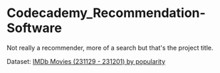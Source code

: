 # Codecademy_Recommendation-Software

Not really a recommender, more of a search but that's the project title.

Dataset: [IMDb Movies (231129 - 231201) by popularity](https://www.kaggle.com/datasets/elvinrustam/imdb-movies-dataset/)